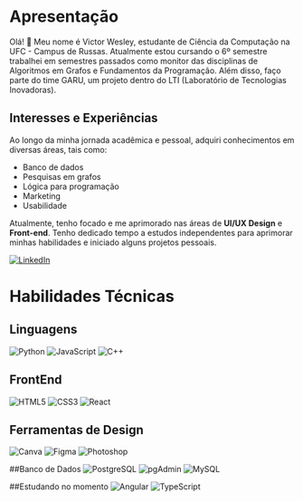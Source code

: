 # Apresentação

Olá! 👋 Meu nome é Victor Wesley, estudante de Ciência da Computação na UFC - Campus de Russas. Atualmente estou cursando o 6º semestre trabalhei em semestres passados como monitor das disciplinas de Algoritmos em Grafos e Fundamentos da Programação. Além disso, faço parte do time GARU, um projeto dentro do LTI (Laboratório de Tecnologias Inovadoras).

## Interesses e Experiências

Ao longo da minha jornada acadêmica e pessoal, adquiri conhecimentos em diversas áreas, tais como:

- Banco de dados
- Pesquisas em grafos
- Lógica para programação
- Marketing
- Usabilidade

Atualmente, tenho focado e me aprimorado nas áreas de **UI/UX Design** e **Front-end**. Tenho dedicado tempo a estudos independentes para aprimorar minhas habilidades e iniciado alguns projetos pessoais.

[![LinkedIn](https://img.shields.io/badge/linkedin-%230077B5.svg?style=for-the-badge&logo=linkedin&logoColor=white)](https://www.linkedin.com/in/victor-wesley/)

# Habilidades Técnicas

## Linguagens
![Python](https://img.shields.io/badge/Python-3776AB?style=for-the-badge&logo=python&logoColor=white)
![JavaScript](https://img.shields.io/badge/JavaScript-323330?style=for-the-badge&logo=javascript&logoColor=F7DF1E)
![C++](https://img.shields.io/badge/C++-00599C?style=for-the-badge&logo=c%2B%2B&logoColor=white)

## FrontEnd
![HTML5](https://img.shields.io/badge/HTML5-E34F26?style=for-the-badge&logo=html5&logoColor=white)
![CSS3](https://img.shields.io/badge/CSS3-1572B6?style=for-the-badge&logo=css3&logoColor=white)
![React](https://img.shields.io/badge/React-001F3F?style=for-the-badge&logo=react&logoColor=white)

## Ferramentas de Design
![Canva](https://img.shields.io/badge/Canva-00C4CC?style=for-the-badge&logo=canva&logoColor=white)
![Figma](https://img.shields.io/badge/Figma-F24E1E?style=for-the-badge&logo=figma&logoColor=white)
![Photoshop](https://img.shields.io/badge/Photoshop-001E36?style=for-the-badge&logo=adobe-photoshop&logoColor=white)

##Banco de Dados
![PostgreSQL](https://img.shields.io/badge/PostgreSQL-336791?style=for-the-badge&logo=postgresql&logoColor=white)
![pgAdmin](https://img.shields.io/badge/pgAdmin-0077B5?style=for-the-badge&logo=pgadmin&logoColor=white)
![MySQL](https://img.shields.io/badge/MySQL-4479A1?style=for-the-badge&logo=mysql&logoColor=white)

##Estudando no momento
![Angular](https://img.shields.io/badge/Angular-DD0031?style=for-the-badge&logo=angular&logoColor=white)
![TypeScript](https://img.shields.io/badge/TypeScript-3178C6?style=for-the-badge&logo=typescript&logoColor=white)
